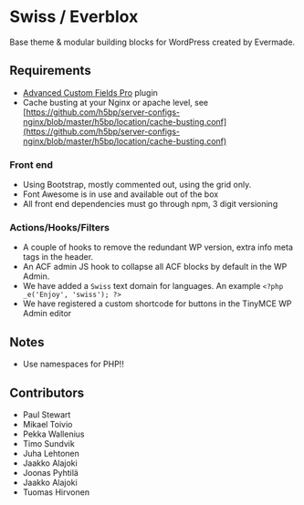 # Swiss / Everblox

Base theme & modular building blocks for WordPress created by Evermade.

## Requirements

* [Advanced Custom Fields Pro](https://www.advancedcustomfields.com/pro/) plugin
* Cache busting at your Nginx or apache level, see [https://github.com/h5bp/server-configs-nginx/blob/master/h5bp/location/cache-busting.conf](https://github.com/h5bp/server-configs-nginx/blob/master/h5bp/location/cache-busting.conf)

### Front end

* Using Bootstrap, mostly commented out, using the grid only.
* Font Awesome is in use and available out of the box
* All front end dependencies must go through npm, 3 digit versioning

### Actions/Hooks/Filters

* A couple of hooks to remove the redundant WP version, extra info meta tags in the header.
* An ACF admin JS hook to collapse all ACF blocks by default in the WP Admin.
* We have added a `Swiss` text domain for languages. An example `<?php _e('Enjoy', 'swiss'); ?>`
* We have registered a custom shortcode for buttons in the TinyMCE WP Admin editor

## Notes

* Use namespaces for PHP!!

## Contributors

* Paul Stewart
* Mikael Toivio
* Pekka Wallenius
* Timo Sundvik
* Juha Lehtonen
* Jaakko Alajoki
* Joonas Pyhtilä
* Jaakko  Alajoki
* Tuomas Hirvonen
